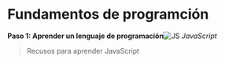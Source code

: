 # Fundamentos de programción

**Paso 1: Aprender un lenguaje de programación**![JS](https://img.icons8.com/color/48/javascript--v1.png)
  _JavaScript_ 
> Recusos para aprender JavaScript
